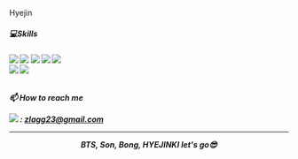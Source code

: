 




Hyejin


<h5> 💻Skills <h5/>
<img src="https://img.shields.io/badge/Python-3776AB?style=flat&logo=Python&logoColor=yellow"/> <img src="https://img.shields.io/badge/springboot-6DB33F?style=flat&logo=springboot&logoColor=green"/> 
 <img src="https://img.shields.io/badge/C -A8B9CC?style=flat&logo=C&logoColor=white"/> <img src="https://img.shields.io/badge/C++-3178C6?style=flat&logo=c%2B%2B&logoColor=white"/> 
 <img src="https://img.shields.io/badge/JavaScript-F7DF1E?style=flat&logo=javascript&logoColor=black"/>
  <br/><img src="https://img.shields.io/badge/Arduino-00979D?style=flat&logo=Arduino&logoColor=white"/> <img src="https://img.shields.io/badge/Raspberry Pi-A22846?style=flat&logo=Raspberry Pi&logoColor=white"/> 
  
<br/>
<br/>
  
📫 How to reach me
 
<img src="https://img.shields.io/badge/Gmail-EA4335?style=flat&logo=Gamil&logo&link=zlagg23@gmail.com"/> : zlagg23@gmail.com



---
</div>
</div>
</div>
<div align=center>BTS, Son, Bong, HYEJINKI let's go😎</div>


<!--
**hyejinki/hyejinki** is a ✨ _special_ ✨ repository because its `README.md` (this file) appears on your GitHub profile.

Here are some ideas to get you started:

- 🔭 I’m currently working on ...
- 🌱 I’m currently learning ...
- 👯 I’m looking to collaborate on ...
- 🤔 I’m looking for help with ...
- 💬 Ask me about ...
- 📫 How to reach me: ...
- 😄 Pronouns: ...
- ⚡ Fun fact: ...
-->
